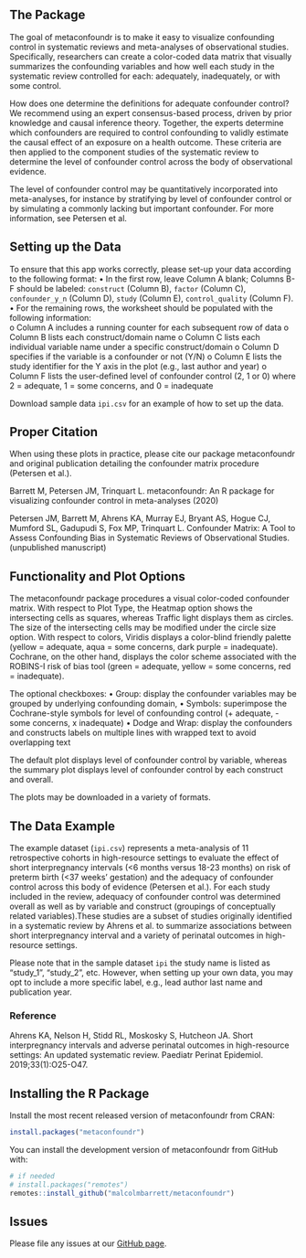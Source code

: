 ## The Package

The goal of metaconfoundr is to make it easy to visualize confounding control in systematic reviews and meta-analyses of observational studies. Specifically, researchers can create a color-coded data matrix that visually summarizes the confounding variables and how well each study in the systematic review controlled for each: adequately, inadequately, or with some control. 

How does one determine the definitions for adequate confounder control? We recommend using an expert consensus-based process, driven by prior knowledge and causal inference theory. Together, the experts determine which confounders are required to control confounding to validly estimate the causal effect of an exposure on a health outcome. These criteria are then applied to the component studies of the systematic review to determine the level of confounder control across the body of observational evidence.

The level of confounder control may be quantitatively incorporated into meta-analyses, for instance by stratifying by level of confounder control or by simulating a commonly lacking but important confounder. For more information, see Petersen et al. 

## Setting up the Data

To ensure that this app works correctly, please set-up your data according to the following format:
•	In the first row, leave Column A blank; Columns B-F should be labeled: `construct` (Column B), `factor` (Column C), `confounder_y_n` (Column D), `study` (Column E), `control_quality` (Column F). 
•	For the remaining rows, the worksheet should be populated with the following information:  
o	Column A includes a running counter for each subsequent row of data
o	Column B lists each construct/domain name
o	Column C lists each individual variable name under a specific construct/domain
o	Column D specifies if the variable is a confounder or not (Y/N)
o	Column E lists the study identifier for the Y axis in the plot (e.g., last author and year)
o	Column F lists the user-defined level of confounder control (2, 1 or 0) where 2 = adequate, 1 = some concerns, and 0 = inadequate

Download sample data `ipi.csv` for an example of how to set up the data.

## Proper Citation

When using these plots in practice, please cite our package metaconfoundr and original publication detailing the confounder matrix procedure (Petersen et al.).

Barrett M, Petersen JM, Trinquart L. metaconfoundr: An R package for visualizing confounder control in meta-analyses (2020)

Petersen JM, Barrett M, Ahrens KA, Murray EJ, Bryant AS, Hogue CJ, Mumford SL, Gadupudi S, Fox MP, Trinquart L. Confounder Matrix: A Tool to Assess Confounding Bias in Systematic Reviews of Observational Studies. (unpublished manuscript) 

## Functionality and Plot Options

The metaconfoundr package procedures a visual color-coded confounder matrix. With respect to Plot Type, the Heatmap option shows the intersecting cells as squares, whereas Traffic light displays them as circles. The size of the intersecting cells may be modified under the circle size option. With respect to colors, Viridis displays a color-blind friendly palette (yellow = adequate, aqua = some concerns, dark purple = inadequate). Cochrane, on the other hand, displays the color scheme associated with the ROBINS-I risk of bias tool (green = adequate, yellow = some concerns, red = inadequate). 

The optional checkboxes: 
•	Group: display the confounder variables may be grouped by underlying confounding domain,
•	Symbols: superimpose the Cochrane-style symbols for level of confounding control (+ adequate, - some concerns, x inadequate)
•	Dodge and Wrap: display the confounders and constructs labels on multiple lines with wrapped text to avoid overlapping text

The default plot displays level of confounder control by variable, whereas the summary plot displays level of confounder control by each construct and overall. 

The plots may be downloaded in a variety of formats. 

## The Data Example
The example dataset (`ipi.csv`) represents a meta-analysis of 11 retrospective cohorts in high-resource settings to evaluate the effect of short interpregnancy intervals (<6 months versus 18-23 months) on risk of preterm birth (<37 weeks’ gestation) and the adequacy of confounder control across this body of evidence (Petersen et al.). For each study included in the review, adequacy of confounder control was determined overall as well as by variable and construct (groupings of conceptually related variables).These studies are a subset of studies originally identified in a systematic review by Ahrens et al. to summarize associations between short interpregnancy interval and a variety of perinatal outcomes in high-resource settings. 

Please note that in the sample dataset `ipi` the study name is listed as “study_1”, “study_2”, etc. However, when setting up your own data, you may opt to include a more specific label, e.g., lead author last name and publication year. 

### Reference
Ahrens KA, Nelson H, Stidd RL, Moskosky S, Hutcheon JA. Short interpregnancy intervals and adverse perinatal outcomes in high-resource settings: An updated systematic review. Paediatr Perinat Epidemiol. 2019;33(1):O25-O47.

## Installing the R Package

Install the most recent released version of metaconfoundr from CRAN:

``` r
install.packages("metaconfoundr")
```

You can install the development version of metaconfoundr from GitHub with:

``` r
# if needed
# install.packages("remotes")
remotes::install_github("malcolmbarrett/metaconfoundr")
```

## Issues

Please file any issues at our [GitHub page](https://github.com/malcolmbarrett/metaconfoundr).

